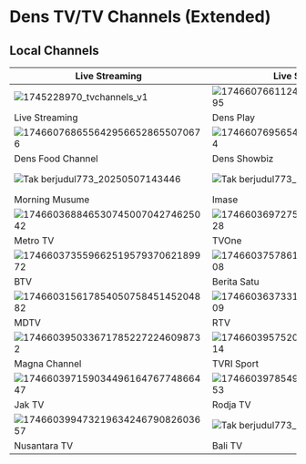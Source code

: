 # Dens TV/TV Channels (Extended)
## Local Channels
Live Streaming | Live Streaming | Live Streaming
-- | -- | --
![1745228970_tvchannels_v1](https://github.com/user-attachments/assets/a7f39285-9885-42bd-8a90-5c375d770ee7)|![17466076611247760470356758458795](https://github.com/user-attachments/assets/3a7c9e30-773e-4c6d-a795-2cc93a9061c0)|![17466076699722640269681076892895](https://github.com/user-attachments/assets/bc84cc30-a28f-4de9-a624-735e090bac5e)
Live Streaming | Dens Play | Dens Lifestyle
![1746607686556429566528655070676](https://github.com/user-attachments/assets/52e2b45f-8a51-4bbb-8adc-e928542f01b4)|![1746607695654418800815961135074](https://github.com/user-attachments/assets/730c5f37-48b8-4613-8065-4fe33bfcd7ec)|![17466077037244815219444709310544](https://github.com/user-attachments/assets/f186150c-8b48-4696-94e5-fe4a7d7cfbce)
Dens Food Channel | Dens Showbiz | Dens Knowledge
![Tak berjudul773_20250507143446](https://github.com/user-attachments/assets/d940e56b-a7ff-4905-a015-6b1fb35217e2)|![Tak berjudul773_20250507143419](https://github.com/user-attachments/assets/c865ef85-d7a0-4034-a5dc-c1737861f49b)|![17466038729646099201542766533457](https://github.com/user-attachments/assets/6e5cdf79-12f9-4c78-bdbb-34ab2e446652)
Morning Musume | Imase | Channel Jowo
![17466036884653074500704274625042](https://github.com/user-attachments/assets/acce89e8-09da-43d5-9f65-ad1aec797d05)|![17466036972753866941383144151028](https://github.com/user-attachments/assets/6f9f7494-9825-4150-a370-a0b3b61f29c1)|![1746603704154176007837376973361](https://github.com/user-attachments/assets/6b8ce6fe-874b-4e08-90f1-a2e8a5c8d3d8)
Metro TV | TVOne | Kompas TV
![17466037355966251957937062189972](https://github.com/user-attachments/assets/7afc5619-e139-4e65-b623-9a5007e9e747)|![17466037578613136563557158918608](https://github.com/user-attachments/assets/f029aef0-d518-415b-b41a-23e2a1d3919f)|![17466035420137293081445815216979](https://github.com/user-attachments/assets/e748b495-8a06-4987-81c2-4b0debbfd789)
BTV | Berita Satu | ANTV
![17466031561785405075845145204882](https://github.com/user-attachments/assets/70500f13-c867-48ea-9771-8f10d576e178)|![17466036373312762012108845779609](https://github.com/user-attachments/assets/f53b0d0c-b12e-4b30-8889-b27112622f30)|![17466039384076454553317481997418](https://github.com/user-attachments/assets/9f5d5a0d-f5d3-4a89-b337-b73c11e0394a)
MDTV | RTV | Elshinta TV
![1746603950336717852272246098732](https://github.com/user-attachments/assets/a34ab073-392d-4362-9cd7-e835cb2ed138)|![17466039575206096340298238202514](https://github.com/user-attachments/assets/49b092e3-8e10-423c-98cb-0cf676029c5e)|![17466039648699033609887050830176](https://github.com/user-attachments/assets/80e9ac4f-fa56-46e4-9fef-a0983b122556)
Magna Channel | TVRI Sport | TVRI
![17466039715903449616476774866447](https://github.com/user-attachments/assets/3ab2ddeb-19ca-4a26-81d8-fb4fd31b68eb)|![17466039785497135442955952470653](https://github.com/user-attachments/assets/dd4fc333-c3b8-4ce1-8965-a9b325bd3395)|![17466039868682399239321012158775](https://github.com/user-attachments/assets/891c37cb-2afe-4442-8f97-6f1d056131bc)
Jak TV | Rodja TV | DAAI TV
![17466039947321963424679082603657](https://github.com/user-attachments/assets/79e69aa3-0b9f-420f-b43f-8663167f280f)|![Tak berjudul773_20250507143646](https://github.com/user-attachments/assets/4d240bd4-8065-44bc-9694-6d1d5c7e5271)
Nusantara TV | Bali TV
